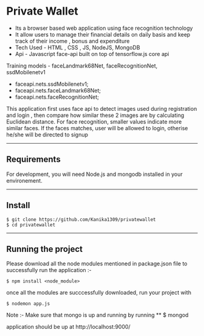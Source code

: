 # Private Wallet

* Its a browser based web application using face recognition technology 
* It allow users to manage their financial details on daily basis and keep track of their income , bonus and expenditure 
* Tech Used - HTML , CSS , JS, NodeJS, MongoDB
* Api - Javascript face-api built on top of tensorflow.js core api 

Training models -  faceLandmark68Net, faceRecognitionNet, ssdMobilenetv1
* faceapi.nets.ssdMobilenetv1;
* faceapi.nets.faceLandmark68Net;
* faceapi.nets.faceRecognitionNet;

This application first uses face api to detect images used during registration and login , then compare how similar these 2 images are by calculating Euclidean distance. 
For face recognition, smaller values indicate more similar faces.
If the faces matches, user will be allowed to login, otherise he/she will be directed to signup 

---
## Requirements

For development, you will need Node.js and mongodb installed in your environement.

---
## Install

    $ git clone https://github.com/Kanika1309/privatewallet
    $ cd privatewallet

---
## Running the project
Please download all the node modules mentioned in package.json file to successfully run the application :- 
```
$ npm install <node_module> 
```    
once all the modules are succcessfully downloaded, run your project with 
```
$ nodemon app.js
```
Note :- Make sure that mongo is up and running by running ** $ mongod 

application should be up at http://localhost:9000/
